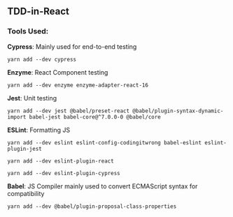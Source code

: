 ## TDD-in-React

### Tools Used:

**Cypress**: Mainly used for end-to-end testing

    yarn add --dev cypress

**Enzyme**: React Component testing

    yarn add --dev enzyme enzyme-adapter-react-16

**Jest**: Unit testing

    yarn add --dev jest @babel/preset-react @babel/plugin-syntax-dynamic-import babel-jest babel-core@^7.0.0-0 @babel/core

**ESLint**: Formatting JS

    yarn add --dev eslint eslint-config-codingitwrong babel-eslint eslint-plugin-jest

    yarn add --dev eslint-plugin-react

    yarn add --dev eslint-plugin-cypress

**Babel**: JS Compiler mainly used to convert ECMAScript syntax for compatibility

    yarn add --dev @babel/plugin-proposal-class-properties

